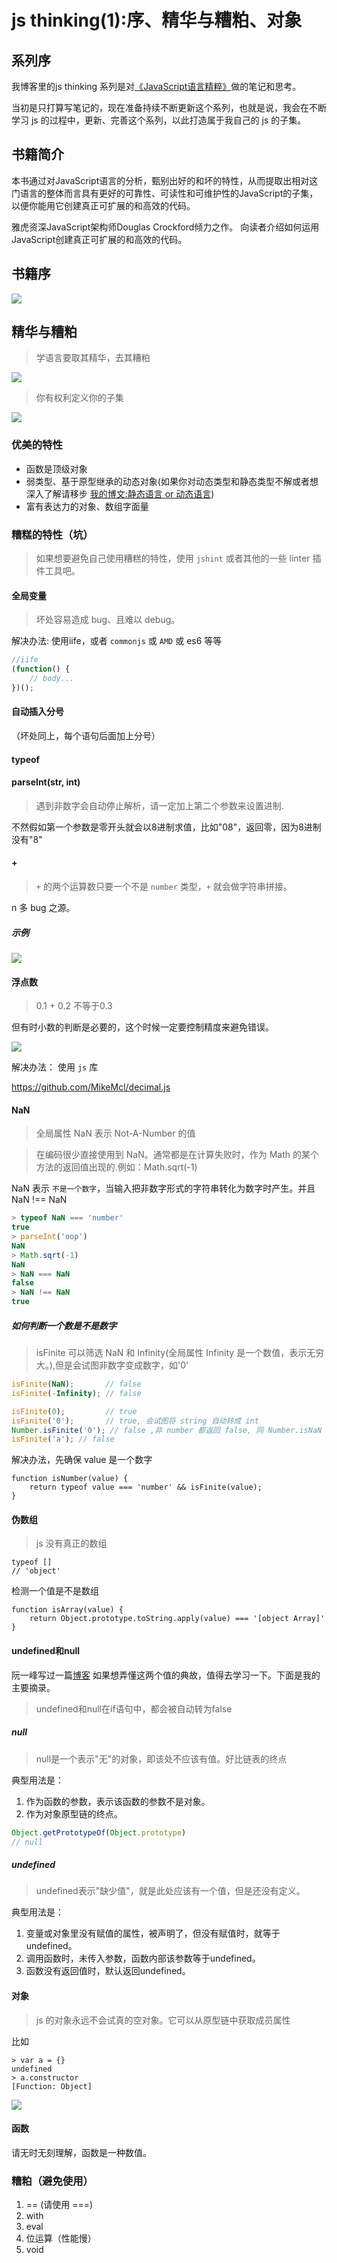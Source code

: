 # js thinking(1):序、精华与糟粕、对象

## 系列序
我博客里的js thinking 系列是对[《JavaScript语言精粹》](http://book.douban.com/subject/3590768/)做的笔记和思考。

当初是只打算写笔记的，现在准备持续不断更新这个系列，也就是说，我会在不断学习 js 的过程中，更新、完善这个系列，以此打造属于我自己的 js 的子集。

## 书籍简介
本书通过对JavaScript语言的分析，甄别出好的和坏的特性，从而提取出相对这门语言的整体而言具有更好的可靠性、可读性和可维护性的JavaScript的子集，以便你能用它创建真正可扩展的和高效的代码。

雅虎资深JavaScript架构师Douglas Crockford倾力之作。
向读者介绍如何运用JavaScript创建真正可扩展的和高效的代码。

## 书籍序

![](http://7xkpdt.com1.z0.glb.clouddn.com/3377d949972759590660e2504de9d476.png)

## 精华与糟粕
> 学语言要取其精华，去其糟粕

![](http://7xkpdt.com1.z0.glb.clouddn.com/6c50c5f3fbedb8ce8539cc6f1260e8e1.png)

> 你有权利定义你的子集

![](http://7xkpdt.com1.z0.glb.clouddn.com/e445894b8abb978f65a99ee0e77a91cf.png)



### 优美的特性
- 函数是顶级对象
- 弱类型、基于原型继承的动态对象(如果你对动态类型和静态类型不解或者想深入了解请移步 [我的博文:静态语言 or 动态语言](http://simplyy.space/article/56c2d71f6ba384e02299f9a4))
- 富有表达力的对象、数组字面量

### 糟糕的特性（坑）
> 如果想要避免自己使用糟糕的特性，使用 `jshint` 或者其他的一些 linter 插件工具吧。

#### 全局变量
> 坏处容易造成 bug、且难以 debug。

解决办法: 使用iife，或者 `commonjs` 或 `AMD` 或 es6 等等

```js
//iife
(function() {
    // body...
})();
```

#### 自动插入分号
（坏处同上，每个语句后面加上分号）

#### typeof
#### parseInt(str, int)
> 遇到非数字会自动停止解析，请一定加上第二个参数来设置进制.

不然假如第一个参数是零开头就会以8进制求值，比如"08"，返回零，因为8进制没有"8"

#### +
> `+` 的两个运算数只要一个不是 `number` 类型，`+` 就会做字符串拼接。

n 多 bug 之源。
##### 示例
![](http://7xkpdt.com1.z0.glb.clouddn.com/0b1ffc7f9b96b8a99ff1db55c69325e2.png)

#### 浮点数
> 0.1 + 0.2 不等于0.3

但有时小数的判断是必要的，这个时候一定要控制精度来避免错误。

![](http://7xkpdt.com1.z0.glb.clouddn.com/0f025e3dc6afa97d6cc12d9d02314871.png)

解决办法：
使用 `js` 库

https://github.com/MikeMcl/decimal.js


#### NaN
> 全局属性 NaN 表示 Not-A-Number 的值

> 在编码很少直接使用到 NaN。通常都是在计算失败时，作为 Math 的某个方法的返回值出现的.例如：Math.sqrt(-1)

NaN 表示 `不是一个数字`，当输入把非数字形式的字符串转化为数字时产生。并且 NaN !== NaN


```js
> typeof NaN === 'number'
true
> parseInt('oop')
NaN
> Math.sqrt(-1)
NaN
> NaN === NaN
false
> NaN !== NaN
true
```


##### 如何判断一个数是不是数字
> isFinite 可以筛选 NaN 和 Infinity(全局属性 Infinity 是一个数值，表示无穷大。),但是会试图非数字变成数字，如'0'

```js
isFinite(NaN);       // false
isFinite(-Infinity); // false

isFinite(0);         // true
isFinite('0');       // true, 会试图将 string 自动转成 int
Number.isFinite('0'); // false ,非 number 都返回 false, 同 Number.isNaN
isFinite('a'); // false
```

解决办法，先确保 value 是一个数字

    function isNumber(value) {
        return typeof value === 'number' && isFinite(value);
    }

#### 伪数组
> js 没有真正的数组


    typeof []
    // 'object'

检测一个值是不是数组

    function isArray(value) {
        return Object.prototype.toString.apply(value) === '[object Array]'
    }


#### undefined和null
阮一峰写过一篇[博客](http://www.ruanyifeng.com/blog/2014/03/undefined-vs-null.html) 如果想弄懂这两个值的典故，值得去学习一下。下面是我的主要摘录。

> undefined和null在if语句中，都会被自动转为false

##### null
> null是一个表示"无"的对象，即该处不应该有值。好比链表的终点

典型用法是：
1. 作为函数的参数，表示该函数的参数不是对象。
2. 作为对象原型链的终点。


```js
Object.getPrototypeOf(Object.prototype)
// null
```

##### undefined
> undefined表示"缺少值"，就是此处应该有一个值，但是还没有定义。

典型用法是：
1. 变量或对象里没有赋值的属性，被声明了，但没有赋值时，就等于undefined。
2. 调用函数时，未传入参数，函数内部该参数等于undefined。
3. 函数没有返回值时，默认返回undefined。

#### 对象
> js 的对象永远不会试真的空对象。它可以从原型链中获取成员属性

比如

    > var a = {}
    undefined
    > a.constructor
    [Function: Object]

![](http://7xkpdt.com1.z0.glb.clouddn.com/7af9844da77393984091fa575577b8d6.png)

#### 函数
请无时无刻理解，函数是一种数值。

### 糟粕（避免使用）
1. == (请使用 ===)
2. with
3. eval
4. 位运算（性能慢）
5. void
